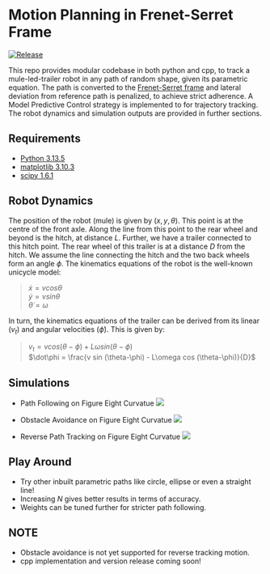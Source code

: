 # Motion Planning in Frenet-Serret Frame
[![Release](https://img.shields.io/github/v/release/SnyprDragun/Motion-planning-Frenet-frame?color=green&style=flat-square)](https://github.com/SnyprDragun/Motion-planning-Frenet-frame/releases)

This repo provides modular codebase in both python and cpp, to track a mule-led-trailer robot in any path of random shape, given its parametric equation. The path is converted to the [Frenet-Serret frame](https://roboticsknowledgebase.com/wiki/planning/frenet-frame-planning/) and lateral deviation from reference path is penalized, to achieve strict adherence. A Model Predictive Control strategy is implemented to for trajectory tracking. The robot dynamics and simulation outputs are provided in further sections. 

## Requirements
* [Python 3.13.5](https://www.python.org/downloads/release/python-3135/)
* [matplotlib 3.10.3](https://pypi.org/project/matplotlib/)
* [scipy 1.6.1](https://pypi.org/project/scipy/1.6.1/)

## Robot Dynamics
The position of the robot (mule) is given by $(x, y, θ)$. This point is at the centre of the front axle. Along the line from this point to the rear wheel and beyond is the hitch, at distance $L$. Further, we have a trailer connected to this hitch point. The rear wheel of this trailer is at a distance $D$ from the hitch. We assume the line connecting the hitch and the two back wheels form an angle $\phi$.
The kinematics equations of the robot is the well-known unicycle model:<br>
>$\dot x = v cos \theta$<br>
>$\dot y = v sin \theta$<br>
>$\dot \theta = \omega$<br>

In turn, the kinematics equations of the trailer can be derived from its linear ($v_{t}$) and angular velocities ($\dot\phi$). This is given by:<br>
>$v_{t} = v cos (\theta-\phi) + L\omega sin (\theta-\phi)$<br>
>$\dot\phi = \frac{v sin (\theta-\phi) - L\omega cos (\theta-\phi)}{D}$

## Simulations
* Path Following on Figure Eight Curvatue
![](./simulation/path_following.gif)

* Obstacle Avoidance on Figure Eight Curvatue
![](./simulation/obstacle_avoidance.gif)

* Reverse Path Tracking on Figure Eight Curvatue
![](./simulation/reverse_tracking.gif)

## Play Around
* Try other inbuilt parametric paths like circle, ellipse or even a straight line!
* Increasing $N$ gives better results in terms of accuracy.
* Weights can be tuned further for stricter path following.

## NOTE
* Obstacle avoidance is not yet supported for reverse tracking motion.
* cpp implementation and version release coming soon!
